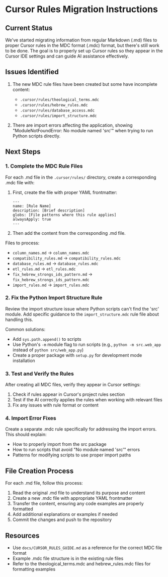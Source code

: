 # Cursor Rules Migration Instructions

## Current Status

We've started migrating information from regular Markdown (.md) files to proper Cursor rules in the MDC format (.mdc) format, but there's still work to be done. The goal is to properly set up Cursor rules so they appear in the Cursor IDE settings and can guide AI assistance effectively.

## Issues Identified

1. The new MDC rule files have been created but some have incomplete content:
   - `.cursor/rules/theological_terms.mdc`
   - `.cursor/rules/hebrew_rules.mdc`
   - `.cursor/rules/database_access.mdc`
   - `.cursor/rules/import_structure.mdc`

2. There are import errors affecting the application, showing "ModuleNotFoundError: No module named 'src'" when trying to run Python scripts directly.

## Next Steps

### 1. Complete the MDC Rule Files

For each .md file in the `.cursor/rules/` directory, create a corresponding .mdc file with:

1. First, create the file with proper YAML frontmatter:
   ```
   ---
   name: [Rule Name]
   description: [Brief description]
   globs: [File patterns where this rule applies]
   alwaysApply: true
   ---
   ```

2. Then add the content from the corresponding .md file.

Files to process:
- `column_names.md` → `column_names.mdc`
- `compatibility_rules.md` → `compatibility_rules.mdc`
- `database_rules.md` → `database_rules.mdc`
- `etl_rules.md` → `etl_rules.mdc`
- `fix_hebrew_strongs_ids_pattern.md` → `fix_hebrew_strongs_ids_pattern.mdc`
- `import_rules.md` → `import_rules.mdc`

### 2. Fix the Python Import Structure Rule

Review the import structure issue where Python scripts can't find the 'src' module. Add specific guidance to the `import_structure.mdc` rule file about handling this.

Common solutions:
- Add `sys.path.append()` to scripts
- Use Python's `-m` module flag to run scripts (e.g., `python -m src.web_app` instead of `python src/web_app.py`)
- Create a proper package with `setup.py` for development mode installation

### 3. Test and Verify the Rules

After creating all MDC files, verify they appear in Cursor settings:
1. Check if rules appear in Cursor's project rules section
2. Test if the AI correctly applies the rules when working with relevant files
3. Fix any issues with rule format or content

### 4. Import Error Fixes

Create a separate .mdc rule specifically for addressing the import errors. This should explain:
- How to properly import from the src package
- How to run scripts that avoid "No module named 'src'" errors
- Patterns for modifying scripts to use proper import paths

## File Creation Process

For each .md file, follow this process:
1. Read the original .md file to understand its purpose and content
2. Create a new .mdc file with appropriate YAML frontmatter
3. Transfer the content, ensuring any code examples are properly formatted
4. Add additional explanations or examples if needed
5. Commit the changes and push to the repository

## Resources

- Use `docs/CURSOR_RULES_GUIDE.md` as a reference for the correct MDC file format
- Example .mdc file structure is in the existing rule files
- Refer to the theological_terms.mdc and hebrew_rules.mdc files for formatting examples 